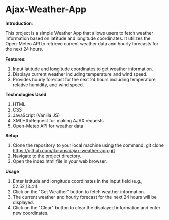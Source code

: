# Ajax-Weather-App

**Introduction**:

This project is a simple Weather App that allows users to fetch weather information based on latitude and longitude coordinates. It utilizes the Open-Meteo API to retrieve current weather data and hourly forecasts for the next 24 hours.

**Features**:

1. Input latitude and longitude coordinates to get weather information.
2. Displays current weather including temperature and wind speed.
3. Provides hourly forecast for the next 24 hours including temperature, relative humidity, and wind speed.

**Technologies Used**
1. HTML
2. CSS
3. JavaScript (Vanilla JS)
4. XMLHttpRequest for making AJAX requests
5. Open-Meteo API for weather data

**Setup**

1. Clone the repository to your local machine using the command:
   git clone https://github.com/itx-aqsa/ajax-weather-app.git
2. Navigate to the project directory.
3. Open the index.html file in your web browser.

**Usage**
1. Enter latitude and longitude coordinates in the input field (e.g., 52.52,13.41).
2. Click on the "Get Weather" button to fetch weather information.
3. The current weather and hourly forecast for the next 24 hours will be displayed.
4. Click on the "Clear" button to clear the displayed information and enter new coordinates.
